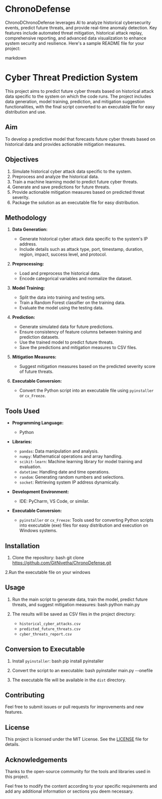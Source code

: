 # ChronoDefense
ChronoDChronoDefense leverages AI to analyze historical cybersecurity events, predict future threats, and provide real-time anomaly detection. Key features include automated threat mitigation, historical attack replay, comprehensive reporting, and advanced data visualization to enhance system security and resilience.
Here's a sample README file for your project:

markdown
# Cyber Threat Prediction System

This project aims to predict future cyber threats based on historical attack data specific to the system on which the code runs. The project includes data generation, model training, prediction, and mitigation suggestion functionalities, with the final script converted to an executable file for easy distribution and use.

## Aim

To develop a predictive model that forecasts future cyber threats based on historical data and provides actionable mitigation measures.

## Objectives

1. Simulate historical cyber attack data specific to the system.
2. Preprocess and analyze the historical data.
3. Train a machine learning model to predict future cyber threats.
4. Generate and save predictions for future threats.
5. Provide actionable mitigation measures based on predicted threat severity.
6. Package the solution as an executable file for easy distribution.

## Methodology

1. **Data Generation:**
   - Generate historical cyber attack data specific to the system's IP address.
   - Include details such as attack type, port, timestamp, duration, region, impact, success level, and protocol.

2. **Preprocessing:**
   - Load and preprocess the historical data.
   - Encode categorical variables and normalize the dataset.

3. **Model Training:**
   - Split the data into training and testing sets.
   - Train a Random Forest classifier on the training data.
   - Evaluate the model using the testing data.

4. **Prediction:**
   - Generate simulated data for future predictions.
   - Ensure consistency of feature columns between training and prediction datasets.
   - Use the trained model to predict future threats.
   - Save the predictions and mitigation measures to CSV files.

5. **Mitigation Measures:**
   - Suggest mitigation measures based on the predicted severity score of future threats.

6. **Executable Conversion:**
   - Convert the Python script into an executable file using `pyinstaller` or `cx_Freeze`.

## Tools Used

- **Programming Language:**
  - Python

- **Libraries:**
  - `pandas`: Data manipulation and analysis.
  - `numpy`: Mathematical operations and array handling.
  - `scikit-learn`: Machine learning library for model training and evaluation.
  - `datetime`: Handling date and time operations.
  - `random`: Generating random numbers and selections.
  - `socket`: Retrieving system IP address dynamically.

- **Development Environment:**
  - IDE: PyCharm, VS Code, or similar.

- **Executable Conversion:**
  - `pyinstaller` or `cx_Freeze`: Tools used for converting Python scripts into executable (exe) files for easy distribution and execution on Windows systems.

## Installation

1. Clone the repository:
   bash
   git clone https://github.com/GitNivetha/ChronoDefense.git
   
2.Run the executable file on your windows

## Usage

1. Run the main script to generate data, train the model, predict future threats, and suggest mitigation measures:
   bash
   python main.py
   
2. The results will be saved as CSV files in the project directory:
   - `historical_cyber_attacks.csv`
   - `predicted_future_threats.csv`
   - `cyber_threats_report.csv`

## Conversion to Executable

1. Install `pyinstaller`:
   bash
   pip install pyinstaller
   
2. Convert the script to an executable:
   bash
   pyinstaller  main.py --onefile
   
3. The executable file will be available in the `dist` directory.

## Contributing

Feel free to submit issues or pull requests for improvements and new features.

## License

This project is licensed under the MIT License. See the [LICENSE](LICENSE) file for details.

## Acknowledgements

Thanks to the open-source community for the tools and libraries used in this project.

Feel free to modify the content according to your specific requirements and add any additional information or sections you deem necessary.
